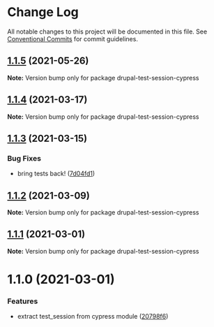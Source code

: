 # Change Log

All notable changes to this project will be documented in this file.
See [Conventional Commits](https://conventionalcommits.org) for commit guidelines.

## [1.1.5](https://github.com/AmazeeLabs/silverback-mono/compare/drupal-test-session-cypress@1.1.4...drupal-test-session-cypress@1.1.5) (2021-05-26)

**Note:** Version bump only for package drupal-test-session-cypress





## [1.1.4](https://github.com/AmazeeLabs/silverback-mono/compare/drupal-test-session-cypress@1.1.3...drupal-test-session-cypress@1.1.4) (2021-03-17)

**Note:** Version bump only for package drupal-test-session-cypress





## [1.1.3](https://github.com/AmazeeLabs/silverback-mono/compare/drupal-test-session-cypress@1.1.2...drupal-test-session-cypress@1.1.3) (2021-03-15)


### Bug Fixes

* bring tests back! ([7d04fd1](https://github.com/AmazeeLabs/silverback-mono/commit/7d04fd1de8f544a6c10ccf642df5acf04acf4d6d))





## [1.1.2](https://github.com/AmazeeLabs/silverback-mono/compare/drupal-test-session-cypress@1.1.1...drupal-test-session-cypress@1.1.2) (2021-03-09)

**Note:** Version bump only for package drupal-test-session-cypress





## [1.1.1](https://github.com/AmazeeLabs/silverback-mono/compare/drupal-test-session-cypress@1.1.0...drupal-test-session-cypress@1.1.1) (2021-03-01)

**Note:** Version bump only for package drupal-test-session-cypress





# 1.1.0 (2021-03-01)


### Features

* extract test_session from cypress module ([20798f6](https://github.com/AmazeeLabs/silverback-mono/commit/20798f605b1a1ff1dd8651d8123c5cbfc490105f))
